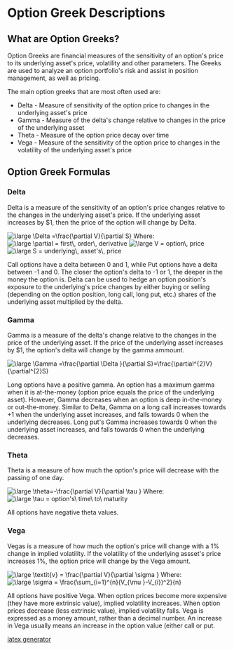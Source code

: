 # Option Greek Descriptions

## What are Option Greeks?
Option Greeks are financial measures of the sensitivity of an option's price to its underlying asset's price, volatility and other parameters.  The Greeks are used to analyze an option portfolio's risk and assist in position management, as well as pricing.

The main option greeks that are most often used are:
- Delta - Measure of sensitivity of the option price to changes in the underlying asset's price
- Gamma - Measure of the delta's change relative to changes in the price of the underlying asset
- Theta - Measure of the option price decay over time
- Vega - Measure of the sensitivity of the option price to changes in the volatility of the underlying asset's price

## Option Greek Formulas
### Delta
Delta is a measure of the sensitivity of an option's price changes relative to the changes in the underlying asset's price. If the underlying asset increases by $1, then the price of the option will change by Delta.

<img src="https://latex.codecogs.com/gif.latex?\fn_jvn&space;\large&space;\Delta&space;=\frac{\partial&space;V}{\partial&space;S}" title="\large \Delta =\frac{\partial V}{\partial S}" />
Where:
<img src="https://latex.codecogs.com/gif.latex?\fn_phv&space;\large&space;\partial&space;=&space;first\,&space;order\,&space;derivative" title="\large \partial = first\, order\, derivative" />
<img src="https://latex.codecogs.com/gif.latex?\fn_phv&space;\large&space;V&space;=&space;option\,&space;price" title="\large V = option\, price" />
<img src="https://latex.codecogs.com/gif.latex?\fn_phv&space;\large&space;S&space;=&space;underlying\,&space;asset's\,&space;price" title="\large S = underlying\, asset's\, price" />

Call options have a delta between 0 and 1, while Put options have a delta between -1 and 0. The closer the option's delta to -1 or 1, the deeper in the money the option is.
Delta can be used to hedge an option position's exposure to the underlying's price changes by either buying or selling (depending on the option position, long call, long put, etc.) shares of the underlying asset multiplied by the delta.
<br />  

### Gamma
Gamma is a measure of the delta's change relative to the changes in the price of the underlying asset. If the price of the underlying asset increases by $1, the option's delta will change by the gamma ammount.

<img src="https://latex.codecogs.com/gif.latex?\fn_jvn&space;\large&space;\Gamma&space;=\frac{\partial&space;\Delta&space;}{\partial&space;S}=\frac{\partial^{2}V}{\partial^{2}S}" title="\large \Gamma =\frac{\partial \Delta }{\partial S}=\frac{\partial^{2}V}{\partial^{2}S}" />

Long options have a positive gamma. An option has a maximum gamma when it is at-the-money (option price equals the price of the underlying asset). However, Gamma decreases when an option is deep in-the-money or out-the-money.  Similar to Delta, Gamma on a long call increases towards +1 when the underlying asset increases, and falls towards 0 when the underlying decreases. Long put's Gamma increases towards 0 when the underlying asset increases, and falls towards 0 when the underlying decreases.
<br />  

### Theta
Theta is a measure of how much the option's price will decrease with the passing of one day.

<img src="https://latex.codecogs.com/gif.latex?\fn_jvn&space;\large&space;\theta=-\frac{\partial&space;V}{\partial&space;\tau&space;}" title="\large \theta=-\frac{\partial V}{\partial \tau }" />
Where:
<img src="https://latex.codecogs.com/gif.latex?\fn_jvn&space;\large&space;\tau&space;=&space;option's\&space;time\&space;to\&space;maturity" title="\large \tau = option's\ time\ to\ maturity" />

All options have negative theta values.
<br />  

### Vega
Vegas is a measure of how much the option's price will change with a 1% change in implied volatility. If the volatility of the underlying assset's price increases 1%, the option price will change by the Vega amount.

<img src="https://latex.codecogs.com/gif.latex?\fn_jvn&space;\large&space;\textit{v}&space;=&space;\frac{\partial&space;V}{\partial&space;\sigma&space;}" title="\large \textit{v} = \frac{\partial V}{\partial \sigma }" />
Where:
<img src="https://latex.codecogs.com/gif.latex?\fn_jvn&space;\large&space;\sigma&space;=&space;\frac{\sum_{i=1}^{n}(V_{\mu&space;}-V_{i})^2}{n}" title="\large \sigma = \frac{\sum_{i=1}^{n}(V_{\mu }-V_{i})^2}{n}" />

All options have positive Vega. When option prices become more expensive (they have more extrinsic value), implied volatility increases. When option prices decrease (less extrinsic value), implied volatility falls. Vega is expressed as a money amount, rather than a decimal number. An increase in Vega usually means an increase in the option value (either call or put.


[latex generator](https://www.codecogs.com/latex/eqneditor.php)
